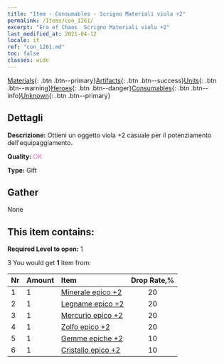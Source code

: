 ```yaml
---
title: "Item - Consumables - Scrigno Materiali viola +2"
permalink: /Items/con_1261/
excerpt: "Era of Chaos  Scrigno Materiali viola +2"
last_modified_at: 2021-04-12
locale: it
ref: "con_1261.md"
toc: false
classes: wide
---
```

 [Materials](/it/Items/){: .btn .btn--primary}[Artifacts](/it/Items/Artifacts/){: .btn .btn--success}[Units](/it/Items/Units/){: .btn .btn--warning}[Heroes](/it/Items/Heroes/){: .btn .btn--danger}[Consumables](/it/Items/Consumables/){: .btn .btn--info}[Unknown](/it/Items/Unknown/){: .btn .btn--primary}

## Dettagli
 **Descrizione:** Ottieni un oggetto viola +2 casuale per il potenziamento dell'equipaggiamento.

 **Quality:** <span style="color: #DA70D6">OK</span>

 **Type:** Gift

## Gather

  None

## This item contains:

 **Required Level to open:** 1

 3 You would get **1** item  from:

  | Nr | Amount |     Item    | Drop Rate,% |
  |:---|:-------|:------------|:---------:|
  | 1 | 1 | [Minerale epico +2](/it/Items/mat_47/) | 20 | 
  | 2 | 1 | [Legname epico +2](/it/Items/mat_48/) | 20 | 
  | 3 | 1 | [Mercurio epico +2](/it/Items/mat_49/) | 20 | 
  | 4 | 1 | [Zolfo epico +2](/it/Items/mat_50/) | 20 | 
  | 5 | 1 | [Gemme epiche +2](/it/Items/mat_51/) | 10 | 
  | 6 | 1 | [Cristallo epico +2](/it/Items/mat_52/) | 10 | 
